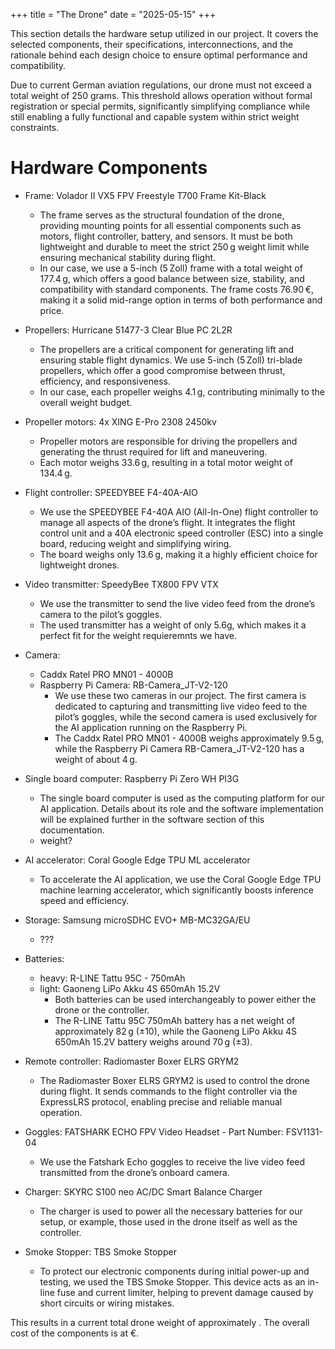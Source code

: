 +++
title = "The Drone" 
date = "2025-05-15" 
+++

This section details the hardware setup utilized in our project. It covers the selected components, their specifications, interconnections, and the rationale behind each design choice to ensure optimal performance and compatibility.

Due to current German aviation regulations, our drone must not exceed a total weight of 250 grams. This threshold allows operation without formal registration or special permits, significantly simplifying compliance while still enabling a fully functional and capable system within strict weight constraints.

# Hardware Components

- Frame: Volador II VX5 FPV Freestyle T700 Frame Kit-Black
    + The frame serves as the structural foundation of the drone, providing mounting points for all essential components such as motors, flight controller, battery, and sensors. It must be both lightweight and durable to meet the strict 250 g weight limit while ensuring mechanical stability during flight. <br/>
    + In our case, we use a 5-inch (5 Zoll) frame with a total weight of 177.4 g, which offers a good balance between size, stability, and compatibility with standard components. The frame costs 76.90 €, making it a solid mid-range option in terms of both performance and price.

- Propellers: Hurricane 51477-3 Clear Blue PC 2L2R
    + The propellers are a critical component for generating lift and ensuring stable flight dynamics. We use 5-inch (5 Zoll) tri-blade propellers, which offer a good compromise between thrust, efficiency, and responsiveness. </br>
    + In our case, each propeller weighs 4.1 g, contributing minimally to the overall weight budget.

- Propeller motors: 4x XING E-Pro 2308 2450kv
    + Propeller motors are responsible for driving the propellers and generating the thrust required for lift and maneuvering. </br>
    + Each motor weighs 33.6 g, resulting in a total motor weight of 134.4 g.

- Flight controller: SPEEDYBEE F4-40A-AIO
    + We use the SPEEDYBEE F4-40A AIO (All-In-One) flight controller to manage all aspects of the drone’s flight. It integrates the flight control unit and a 40A electronic speed controller (ESC) into a single board, reducing weight and simplifying wiring.</br>
    + The board weighs only 13.6 g, making it a highly efficient choice for lightweight drones.

- Video transmitter: SpeedyBee TX800 FPV VTX
    + We use the transmitter to send the live video feed from the drone’s camera to the pilot’s goggles.</br>
    + The used transmitter has a weight of only 5.6g, which makes it a perfect fit for the weight requieremnts we have.

- Camera:
    + Caddx Ratel PRO MN01 - 4000B</br>
    + Raspberry Pi Camera: RB-Camera_JT-V2-120</br>
        - We use these two cameras in our project. The first camera is dedicated to capturing and transmitting live video feed to the pilot’s goggles, while the second camera is used exclusively for the AI application running on the Raspberry Pi.</br>
        - The Caddx Ratel PRO MN01 - 4000B weighs approximately 9.5 g, while the Raspberry Pi Camera RB-Camera_JT-V2-120 has a weight of about 4 g.

- Single board computer: Raspberry Pi Zero WH PI3G
    + The single board computer is used as the computing platform for our AI application. Details about its role and the software implementation will be explained further in the software section of this documentation.</br>
    + weight?

- AI accelerator: Coral Google Edge TPU ML accelerator
    + To accelerate the AI application, we use the Coral Google Edge TPU machine learning accelerator, which significantly boosts inference speed and efficiency.

- Storage: Samsung microSDHC EVO+ MB-MC32GA/EU
    + ???

- Batteries:
    + heavy: R-LINE Tattu 95C - 750mAh</br>
    + light: Gaoneng LiPo Akku 4S 650mAh 15.2V</br>
        - Both batteries can be used interchangeably to power either the drone or the controller.</br>
        - The R-LINE Tattu 95C 750mAh battery has a net weight of approximately 82 g (±10), while the Gaoneng LiPo Akku 4S 650mAh 15.2V battery weighs around 70 g (±3).

- Remote controller: Radiomaster Boxer ELRS GRYM2
    + The Radiomaster Boxer ELRS GRYM2 is used to control the drone during flight. It sends commands to the flight controller via the ExpressLRS protocol, enabling precise and reliable manual operation.

- Goggles: FATSHARK ECHO FPV Video Headset - Part Number: FSV1131-04
    + We use the Fatshark Echo goggles to receive the live video feed transmitted from the drone’s onboard camera.

- Charger: SKYRC S100 neo AC/DC Smart Balance Charger
    + The charger is used to power all the necessary batteries for our setup, or example, those used in the drone itself as well as the controller.

- Smoke Stopper: TBS Smoke Stopper
    + To protect our electronic components during initial power-up and testing, we used the TBS Smoke Stopper. This device acts as an in-line fuse and current limiter, helping to prevent damage caused by short circuits or wiring mistakes.

This results in a current total drone weight of approximately <???>. The overall cost of the components is at <???>€.